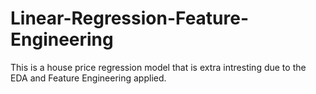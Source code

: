 # Linear-Regression-Feature-Engineering
This is a house price regression model that is extra intresting due to the EDA  and Feature Engineering applied. 

